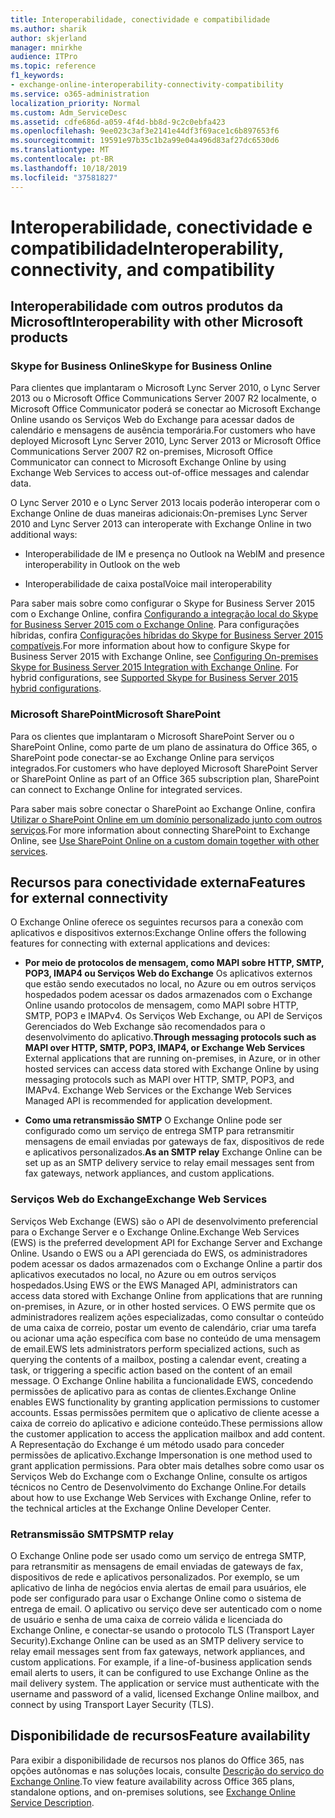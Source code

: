 ```yaml
---
title: Interoperabilidade, conectividade e compatibilidade
ms.author: sharik
author: skjerland
manager: mnirkhe
audience: ITPro
ms.topic: reference
f1_keywords:
- exchange-online-interoperability-connectivity-compatibility
ms.service: o365-administration
localization_priority: Normal
ms.custom: Adm_ServiceDesc
ms.assetid: cdfe686d-a059-4f4d-bb8d-9c2c0ebfa423
ms.openlocfilehash: 9ee023c3af3e2141e44df3f69ace1c6b897653f6
ms.sourcegitcommit: 19591e97b35c1b2a99e04a496d83af27dc6530d6
ms.translationtype: MT
ms.contentlocale: pt-BR
ms.lasthandoff: 10/18/2019
ms.locfileid: "37581827"
---
```

# <a name="interoperability-connectivity-and-compatibility"></a><span data-ttu-id="9f149-102">Interoperabilidade, conectividade e compatibilidade</span><span class="sxs-lookup"><span data-stu-id="9f149-102">Interoperability, connectivity, and compatibility</span></span>

## <a name="interoperability-with-other-microsoft-products"></a><span data-ttu-id="9f149-103">Interoperabilidade com outros produtos da Microsoft</span><span class="sxs-lookup"><span data-stu-id="9f149-103">Interoperability with other Microsoft products</span></span>

### <a name="skype-for-business-online"></a><span data-ttu-id="9f149-104">Skype for Business Online</span><span class="sxs-lookup"><span data-stu-id="9f149-104">Skype for Business Online</span></span>

<span data-ttu-id="9f149-105">Para clientes que implantaram o Microsoft Lync Server 2010, o Lync Server 2013 ou o Microsoft Office Communications Server 2007 R2 localmente, o Microsoft Office Communicator poderá se conectar ao Microsoft Exchange Online usando os Serviços Web do Exchange para acessar dados de calendário e mensagens de ausência temporária.</span><span class="sxs-lookup"><span data-stu-id="9f149-105">For customers who have deployed Microsoft Lync Server 2010, Lync Server 2013 or Microsoft Office Communications Server 2007 R2 on-premises, Microsoft Office Communicator can connect to Microsoft Exchange Online by using Exchange Web Services to access out-of-office messages and calendar data.</span></span>
  
<span data-ttu-id="9f149-106">O Lync Server 2010 e o Lync Server 2013 locais poderão interoperar com o Exchange Online de duas maneiras adicionais:</span><span class="sxs-lookup"><span data-stu-id="9f149-106">On-premises Lync Server 2010 and Lync Server 2013 can interoperate with Exchange Online in two additional ways:</span></span>
  
- <span data-ttu-id="9f149-107">Interoperabilidade de IM e presença no Outlook na Web</span><span class="sxs-lookup"><span data-stu-id="9f149-107">IM and presence interoperability in Outlook on the web</span></span>
    
- <span data-ttu-id="9f149-108">Interoperabilidade de caixa postal</span><span class="sxs-lookup"><span data-stu-id="9f149-108">Voice mail interoperability</span></span>
    
<span data-ttu-id="9f149-p101">Para saber mais sobre como configurar o Skype for Business Server 2015 com o Exchange Online, confira [Configurando a integração local do Skype for Business Server 2015 com o Exchange Online](https://go.microsoft.com/fwlink/p/?LinkId=271804). Para configurações híbridas, confira [Configurações híbridas do Skype for Business Server 2015 compatíveis](https://go.microsoft.com/fwlink/?LinkID=513084).</span><span class="sxs-lookup"><span data-stu-id="9f149-p101">For more information about how to configure Skype for Business Server 2015 with Exchange Online, see [Configuring On-premises Skype for Business Server 2015 Integration with Exchange Online](https://go.microsoft.com/fwlink/p/?LinkId=271804). For hybrid configurations, see [Supported Skype for Business Server 2015 hybrid configurations](https://go.microsoft.com/fwlink/?LinkID=513084).</span></span>
  
### <a name="microsoft-sharepoint"></a><span data-ttu-id="9f149-111">Microsoft SharePoint</span><span class="sxs-lookup"><span data-stu-id="9f149-111">Microsoft SharePoint</span></span>

<span data-ttu-id="9f149-112">Para os clientes que implantaram o Microsoft SharePoint Server ou o SharePoint Online, como parte de um plano de assinatura do Office 365, o SharePoint pode conectar-se ao Exchange Online para serviços integrados.</span><span class="sxs-lookup"><span data-stu-id="9f149-112">For customers who have deployed Microsoft SharePoint Server or SharePoint Online as part of an Office 365 subscription plan, SharePoint can connect to Exchange Online for integrated services.</span></span>
  
<span data-ttu-id="9f149-113">Para saber mais sobre conectar o SharePoint ao Exchange Online, confira [Utilizar o SharePoint Online em um domínio personalizado junto com outros serviços](https://go.microsoft.com/fwlink/?LinkId=271805).</span><span class="sxs-lookup"><span data-stu-id="9f149-113">For more information about connecting SharePoint to Exchange Online, see [Use SharePoint Online on a custom domain together with other services](https://go.microsoft.com/fwlink/?LinkId=271805).</span></span>
  
## <a name="features-for-external-connectivity"></a><span data-ttu-id="9f149-114">Recursos para conectividade externa</span><span class="sxs-lookup"><span data-stu-id="9f149-114">Features for external connectivity</span></span>

<span data-ttu-id="9f149-115">O Exchange Online oferece os seguintes recursos para a conexão com aplicativos e dispositivos externos:</span><span class="sxs-lookup"><span data-stu-id="9f149-115">Exchange Online offers the following features for connecting with external applications and devices:</span></span>
  
- <span data-ttu-id="9f149-p102">**Por meio de protocolos de mensagem, como MAPI sobre HTTP, SMTP, POP3, IMAP4 ou Serviços Web do Exchange** Os aplicativos externos que estão sendo executados no local, no Azure ou em outros serviços hospedados podem acessar os dados armazenados com o Exchange Online usando protocolos de mensagem, como MAPI sobre HTTP, SMTP, POP3 e IMAPv4. Os Serviços Web Exchange, ou API de Serviços Gerenciados do Web Exchange são recomendados para o desenvolvimento do aplicativo.</span><span class="sxs-lookup"><span data-stu-id="9f149-p102">**Through messaging protocols such as MAPI over HTTP, SMTP, POP3, IMAP4, or Exchange Web Services** External applications that are running on-premises, in Azure, or in other hosted services can access data stored with Exchange Online by using messaging protocols such as MAPI over HTTP, SMTP, POP3, and IMAPv4. Exchange Web Services or the Exchange Web Services Managed API is recommended for application development.</span></span> 
    
- <span data-ttu-id="9f149-118">**Como uma retransmissão SMTP** O Exchange Online pode ser configurado como um serviço de entrega SMTP para retransmitir mensagens de email enviadas por gateways de fax, dispositivos de rede e aplicativos personalizados.</span><span class="sxs-lookup"><span data-stu-id="9f149-118">**As an SMTP relay** Exchange Online can be set up as an SMTP delivery service to relay email messages sent from fax gateways, network appliances, and custom applications.</span></span> 
    
### <a name="exchange-web-services"></a><span data-ttu-id="9f149-119">Serviços Web do Exchange</span><span class="sxs-lookup"><span data-stu-id="9f149-119">Exchange Web Services</span></span>

<span data-ttu-id="9f149-120">Serviços Web Exchange (EWS) são o API de desenvolvimento preferencial para o Exchange Server e o Exchange Online.</span><span class="sxs-lookup"><span data-stu-id="9f149-120">Exchange Web Services (EWS) is the preferred development API for Exchange Server and Exchange Online.</span></span> <span data-ttu-id="9f149-121">Usando o EWS ou a API gerenciada do EWS, os administradores podem acessar os dados armazenados com o Exchange Online a partir dos aplicativos executados no local, no Azure ou em outros serviços hospedados.</span><span class="sxs-lookup"><span data-stu-id="9f149-121">Using EWS or the EWS Managed API, administrators can access data stored with Exchange Online from applications that are running on-premises, in Azure, or in other hosted services.</span></span> <span data-ttu-id="9f149-122">O EWS permite que os administradores realizem ações especializadas, como consultar o conteúdo de uma caixa de correio, postar um evento de calendário, criar uma tarefa ou acionar uma ação específica com base no conteúdo de uma mensagem de email.</span><span class="sxs-lookup"><span data-stu-id="9f149-122">EWS lets administrators perform specialized actions, such as querying the contents of a mailbox, posting a calendar event, creating a task, or triggering a specific action based on the content of an email message.</span></span> <span data-ttu-id="9f149-123">O Exchange Online habilita a funcionalidade EWS, concedendo permissões de aplicativo para as contas de clientes.</span><span class="sxs-lookup"><span data-stu-id="9f149-123">Exchange Online enables EWS functionality by granting application permissions to customer accounts.</span></span> <span data-ttu-id="9f149-124">Essas permissões permitem que o aplicativo de cliente acesse a caixa de correio do aplicativo e adicione conteúdo.</span><span class="sxs-lookup"><span data-stu-id="9f149-124">These permissions allow the customer application to access the application mailbox and add content.</span></span> <span data-ttu-id="9f149-125">A Representação do Exchange é um método usado para conceder permissões de aplicativo.</span><span class="sxs-lookup"><span data-stu-id="9f149-125">Exchange Impersonation is one method used to grant application permissions.</span></span> <span data-ttu-id="9f149-126">Para obter mais detalhes sobre como usar os Serviços Web do Exchange com o Exchange Online, consulte os artigos técnicos no Centro de Desenvolvimento do Exchange Online.</span><span class="sxs-lookup"><span data-stu-id="9f149-126">For details about how to use Exchange Web Services with Exchange Online, refer to the technical articles at the Exchange Online Developer Center.</span></span>
  
### <a name="smtp-relay"></a><span data-ttu-id="9f149-127">Retransmissão SMTP</span><span class="sxs-lookup"><span data-stu-id="9f149-127">SMTP relay</span></span>

<span data-ttu-id="9f149-p104">O Exchange Online pode ser usado como um serviço de entrega SMTP, para retransmitir as mensagens de email enviadas de gateways de fax, dispositivos de rede e aplicativos personalizados. Por exemplo, se um aplicativo de linha de negócios envia alertas de email para usuários, ele pode ser configurado para usar o Exchange Online como o sistema de entrega de email. O aplicativo ou serviço deve ser autenticado com o nome de usuário e senha de uma caixa de correio válida e licenciada do Exchange Online, e conectar-se usando o protocolo TLS (Transport Layer Security).</span><span class="sxs-lookup"><span data-stu-id="9f149-p104">Exchange Online can be used as an SMTP delivery service to relay email messages sent from fax gateways, network appliances, and custom applications. For example, if a line-of-business application sends email alerts to users, it can be configured to use Exchange Online as the mail delivery system. The application or service must authenticate with the username and password of a valid, licensed Exchange Online mailbox, and connect by using Transport Layer Security (TLS).</span></span>
  
## <a name="feature-availability"></a><span data-ttu-id="9f149-131">Disponibilidade de recursos</span><span class="sxs-lookup"><span data-stu-id="9f149-131">Feature availability</span></span>

<span data-ttu-id="9f149-132">Para exibir a disponibilidade de recursos nos planos do Office 365, nas opções autônomas e nas soluções locais, consulte [Descrição do serviço do Exchange Online](exchange-online-service-description.md).</span><span class="sxs-lookup"><span data-stu-id="9f149-132">To view feature availability across Office 365 plans, standalone options, and on-premises solutions, see [Exchange Online Service Description](exchange-online-service-description.md).</span></span>
  

